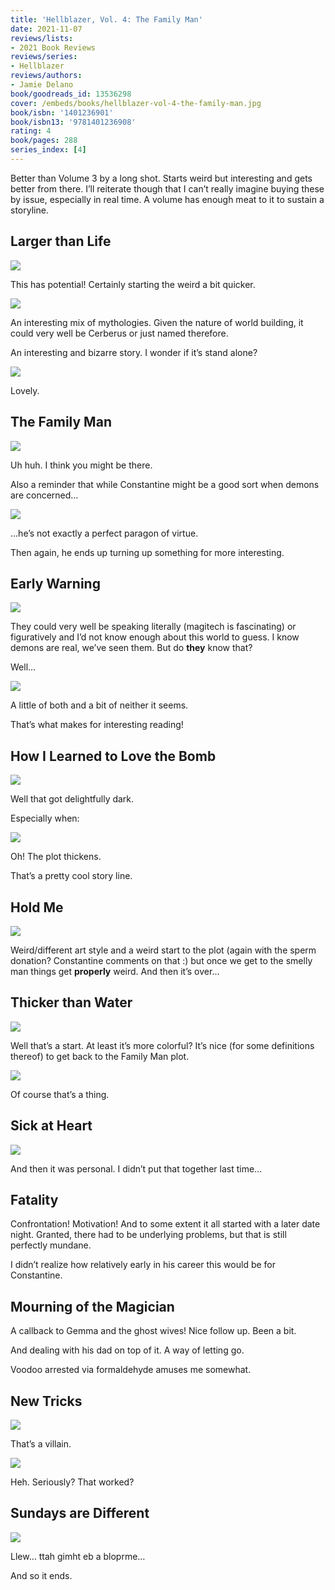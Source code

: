 ```yaml
---
title: 'Hellblazer, Vol. 4: The Family Man'
date: 2021-11-07
reviews/lists:
- 2021 Book Reviews
reviews/series:
- Hellblazer
reviews/authors:
- Jamie Delano
book/goodreads_id: 13536298
cover: /embeds/books/hellblazer-vol-4-the-family-man.jpg
book/isbn: '1401236901'
book/isbn13: '9781401236908'
rating: 4
book/pages: 288
series_index: [4]
---
```

Better than Volume 3 by a long shot. Starts weird but interesting and gets better from there. I’ll reiterate though that I can’t really imagine buying these by issue, especially in real time. A volume has enough meat to it to sustain a storyline. 

<!--more-->

## Larger than Life

![](/embeds/books/attachments/hellblazer-4-97e9ca.png)

This has potential! Certainly starting the weird a bit quicker. 

![](/embeds/books/attachments/hellblazer-4-f505d4.png)

An interesting mix of mythologies. Given the nature of world building, it could very well be Cerberus or just named therefore. 

An interesting and bizarre story. I wonder if it’s stand alone?

![](/embeds/books/attachments/hellblazer-4-4b571a.png)

Lovely. 

## The Family Man

![](/embeds/books/attachments/hellblazer-4-1b0419.png)

Uh huh. I think you might be there. 

Also a reminder that while Constantine might be a good sort when demons are concerned…

![](/embeds/books/attachments/hellblazer-4-141955.png)

…he’s not exactly a perfect paragon of virtue. 

Then again, he ends up turning up something for more interesting.

## Early Warning

![](/embeds/books/attachments/hellblazer-4-46cc59.png)

They could very well be speaking literally (magitech is fascinating) or figuratively and I’d not know enough about this world to guess. I know demons are real, we’ve seen them. But do **they** know that?

Well…

![](/embeds/books/attachments/hellblazer-4-1b4d4d.png)

A little of both and a bit of neither it seems. 

That’s what makes for interesting reading!

## How I Learned to Love the Bomb

![](/embeds/books/attachments/hellblazer-4-29c769.png)

Well that got delightfully dark. 

Especially when:

![](/embeds/books/attachments/hellblazer-4-ea009e.png)

Oh! The plot thickens. 

That’s a pretty cool story line. 

## Hold Me

![](/embeds/books/attachments/hellblazer-4-947625.png)

Weird/different art style and a weird start to the plot (again with the sperm donation? Constantine comments on that :) but once we get to the smelly man things get **properly** weird. And then it’s over…

## Thicker than Water

![](/embeds/books/attachments/hellblazer-4-0a037f.png)

Well that’s a start. At least it’s more colorful? It’s nice (for some definitions thereof) to get back to the Family Man plot. 

![](/embeds/books/attachments/hellblazer-4-4a2c3a.png)

Of course that’s a thing. 

## Sick at Heart

![](/embeds/books/attachments/hellblazer-4-3df16a.png)

And then it was personal. I didn’t put that together last time…

## Fatality
Confrontation! Motivation! And to some extent it all started with a later date night. Granted, there had to be underlying problems, but that is still perfectly mundane. 

I didn’t realize how relatively early in his career this would be for Constantine. 

## Mourning of the Magician
A callback to Gemma and the ghost wives! Nice follow up. Been a bit. 

And dealing with his dad on top of it. A way of letting go. 

Voodoo arrested via formaldehyde amuses me somewhat. 

## New Tricks

![](/embeds/books/attachments/hellblazer-4-fe72a6.png)

That’s a villain. 

![](/embeds/books/attachments/hellblazer-4-92f765.png)

Heh. Seriously? That worked?

## Sundays are Different

![](/embeds/books/attachments/hellblazer-4-9c0328.png)

Llew… ttah gimht eb a bloprme…

And so it ends.